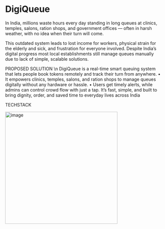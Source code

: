 # DigiQueue
In India, millions waste hours every day standing in long queues at clinics, temples, salons, ration shops, 
and government offices — often in harsh weather, with no idea when their turn will come.

This outdated system leads to lost income for workers, physical strain for the elderly and sick, and 
frustration for everyone involved. Despite India’s digital progress most local establishments still manage  queues manually due to lack of simple, scalable solutions.

PROPOSED SOLUTION \n
 DigiQueue
 is a real-time smart queuing system that lets people book tokens remotely 
and track their turn from anywhere. 
• It empowers clinics, temples, salons, and ration shops to manage queues digitally 
without any hardware or hassle.
 • Users get timely alerts, while admins can control crowd flow with just a tap.  It’s fast, 
simple, and built to bring dignity, order, and saved time to everyday lives across India

TECHSTACK

<img width="360" alt="image" src="https://github.com/user-attachments/assets/adae6434-c4cf-40fb-b256-73a3cfd9297d" />




